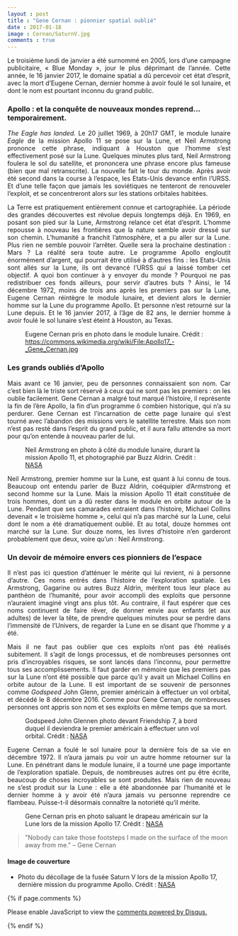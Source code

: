 ```yaml
---
layout : post
title : "Gene Cernan : pionnier spatial oublié"
date : 2017-01-18
image : Cernan/SaturnV.jpg
comments : true
---
```


<p class="intro" style="text-align: justify;"><span class="dropcap">L</span>e troisième lundi de janvier a été surnommé en 2005, lors d’une campagne publicitaire, « Blue Monday », jour le plus déprimant de l’année. Cette année, le 16 janvier 2017, le domaine spatial a dû percevoir cet état d’esprit, avec la mort d’Eugene Cernan, dernier homme à avoir foulé le sol lunaire, et dont le nom est pourtant inconnu du grand public.</p>

### Apollo : et la conquête de nouveaux mondes reprend… temporairement.

<p style="text-align: justify;"><em>The Eagle has landed.</em> Le 20 juillet 1969, à 20h17 GMT, le module lunaire <em>Eagle</em> de la mission Apollo 11 se pose sur la Lune, et Neil Armstrong prononce cette phrase, indiquant à Houston que l’homme s’est effectivement posé sur la Lune. Quelques minutes plus tard, Neil Armstrong foulera le sol du satellite, et prononcera une phrase encore plus fameuse (bien que mal retranscrite). La nouvelle fait le tour du monde. Après avoir été second dans la course à l’espace, les Etats-Unis devance enfin l’URSS. Et d’une telle façon que jamais les soviétiques ne tenteront de renouveler l’exploit, et se concentreront alors sur les stations orbitales habitées.</p>

<p style="text-align: justify;">La Terre est pratiquement entièrement connue et cartographiée. La période des grandes découvertes est révolue depuis longtemps déjà. En 1969, en posant son pied sur la Lune, Armstrong relance cet état d’esprit. L’homme repousse à nouveau les frontières que la nature semble avoir dressé sur son chemin. L’humanité a franchit l’atmosphère, et a pu aller sur la Lune. Plus rien ne semble pouvoir l’arrêter. Quelle sera la prochaine destination : Mars ? La réalité sera toute autre. Le programme Apollo engloutit énormément d’argent, qui pourrait être utilisé à d’autres fins : les Etats-Unis sont allés sur la Lune, ils ont devancé l’URSS qui a laissé tomber cet objectif. A quoi bon continuer à y envoyer du monde ? Pourquoi ne pas redistribuer ces fonds ailleurs, pour servir d’autres buts ? Ainsi, le 14 décembre 1972, moins de trois ans après les premiers pas sur la Lune, Eugene Cernan réintègre le module lunaire, et devient alors le dernier homme sur la Lune du programme Apollo. Et personne n’est retourné sur la Lune depuis. Et le 16 janvier 2017, à l’âge de 82 ans, le dernier homme à avoir foulé le sol lunaire s’est éteint à Houston, au Texas.</p>

<figure>
	<img src="{{ '/assets/img/Cernan/Cernan.jpg' | prepend: site.baseurl }}" alt=""> 
	<figcaption>Eugene Cernan pris en photo dans le module lunaire. Crédit :  <a href="https://commons.wikimedia.org/wiki/File:Apollo17_-_Gene_Cernan.jpg">https://commons.wikimedia.org/wiki/File:Apollo17_-_Gene_Cernan.jpg</a></figcaption>
</figure>

### Les grands oubliés d’Apollo

<p style="text-align: justify;">Mais avant ce 16 janvier, peu de personnes connaissaient son nom. Car c’est bien là le triste sort réservé à ceux qui ne sont pas les premiers : on les oublie facilement. Gene Cernan a malgré tout marqué l’histoire, il représente la fin de l’ère Apollo, la fin d’un programme ô combien historique, qui n’a su perdurer. Gene Cernan est l’incarnation de cette page lunaire qui s’est tourné avec l’abandon des missions vers le satellite terrestre. Mais son nom n’est pas resté dans l’esprit du grand public, et il aura fallu attendre sa mort pour qu’on entende à nouveau parler de lui.</p>

<figure>
	<img src="{{ '/assets/img/Cernan/Armstrong.jpg' | prepend: site.baseurl }}" alt=""> 
	<figcaption>Neil Armstrong en photo à côté du module lunaire, durant la mission Apollo 11, et photographié par Buzz Aldrin. Crédit :  <a href="https://www.flickr.com/photos/nasacommons/9457460819/">NASA</a></figcaption>
</figure>

<p style="text-align: justify;">Neil Armstrong, premier homme sur la Lune, est quant à lui connu de tous. Beaucoup ont entendu parler de Buzz Aldrin, coéquipier d’Armstrong et second homme sur la Lune. Mais la mission Apollo 11 était constituée de trois hommes, dont un a dû rester dans le module en orbite autour de la Lune. Pendant que ses camarades entraient dans l’histoire, Michael Collins devenait « le troisième homme », celui qui n’a pas marché sur la Lune, celui dont le nom a été dramatiquement oublié. Et au total, douze hommes ont marché sur la Lune. Sur douze noms, les livres d’histoire n’en garderont probablement que deux, voire qu’un : Neil Armstrong.</p>

### Un devoir de mémoire envers ces pionniers de l’espace

<p style="text-align: justify;">Il n’est pas ici question d’atténuer le mérite qui lui revient, ni à personne d’autre. Ces noms entrés dans l’histoire de l’exploration spatiale. Les Armstrong, Gagarine ou autres Buzz Aldrin, méritent tous leur place au panthéon de l’humanité, pour avoir accompli des exploits que personne n’auraient imaginé vingt ans plus tôt. Au contraire, il faut espérer que ces noms continuent de faire rêver, de donner envie aux enfants (et aux adultes) de lever la tête, de prendre quelques minutes pour se perdre dans l’immensité de l’Univers, de regarder la Lune en se disant que l’homme y a été.</p>

<p style="text-align: justify;">Mais il ne faut pas oublier que ces exploits n’ont pas été réalisés subitement. Il s’agit de longs processus, et de nombreuses personnes ont pris d’incroyables risques, se sont lancés dans l’inconnu, pour permettre tous ses accomplissements. Il faut garder en mémoire que les premiers pas sur la Lune n’ont été possible que parce qu’il y avait un Michael Collins en orbite autour de la Lune. Il est important de se souvenir de personnes comme <em>Godspeed</em> John Glenn, premier américain à effectuer un vol orbital, et décédé le 8 décembre 2016. Comme pour Gene Cernan, de nombreuses personnes ont appris son nom et ses exploits en même temps que sa mort.</p>

<figure>
	<img src="{{ '/assets/img/Cernan/Glenn.jpg' | prepend: site.baseurl }}" alt=""> 
	<figcaption>Godspeed John Glennen photo devant Friendship 7, à bord duquel il deviendra le premier américain à effectuer unn vol orbital. Crédit :  <a href="https://www.flickr.com/photos/nasa2explore/10352601563/">NASA</a></figcaption>
</figure>

<p style="text-align: justify;">Eugene Cernan a foulé le sol lunaire pour la dernière fois de sa vie en décembre 1972. Il n’aura jamais pu voir un autre homme retourner sur la Lune. En pénétrant dans le module lunaire, il a tourné une page importante de l’exploration spatiale. Depuis, de nombreuses autres ont pu être écrite, beaucoup de choses incroyables se sont produites. Mais rien de nouveau ne s’est produit sur la Lune : elle a été abandonnée par l’humanité et le dernier homme à y avoir été n’aura jamais vu personne reprendre ce flambeau. Puisse-t-il désormais connaître la notoriété qu’il mérite.</p>

<figure>
	<img src="{{ '/assets/img/Cernan/CernanSalute.jpg' | prepend: site.baseurl }}" alt=""> 
	<figcaption>Gene Cernan pris en photo saluant le drapeau américain sur la Lune lors de la mission Apollo 17. Crédit :  <a href="https://www.flickr.com/photos/gsfc/8252445373/">NASA</a></figcaption>
</figure>

<blockquote>"Nobody can take those footsteps I made on the surface of the moon away from me." – Gene Cernan</blockquote>

#### Image de couverture

* Photo du décollage de la fusée Saturn V lors de la mission Apollo 17, dernière mission du programme Apollo. Crédit : <a href="https://www.flickr.com/photos/nasa2explore/9361433704/">NASA</a>

{% if page.comments %}
<div id="disqus_thread"></div>
<script>

/**
 *  RECOMMENDED CONFIGURATION VARIABLES: EDIT AND UNCOMMENT THE SECTION BELOW TO INSERT DYNAMIC VALUES FROM YOUR PLATFORM OR CMS.
 *  LEARN WHY DEFINING THESE VARIABLES IS IMPORTANT: https://disqus.com/admin/universalcode/#configuration-variables */
/*
var disqus_config = function () {
    this.page.url = http://www.charlesgabouleaud.fr/blog/Gene-Cernan-pionnier-spatial-oublie/;  // Replace PAGE_URL with your page's canonical URL variable
    this.page.identifier = PAGE_IDENTIFIER; // Replace PAGE_IDENTIFIER with your page's unique identifier variable
};
*/
(function() { // DON'T EDIT BELOW THIS LINE
    var d = document, s = d.createElement('script');
    s.src = '//charlesgabouleaud-fr.disqus.com/embed.js';
    s.setAttribute('data-timestamp', +new Date());
    (d.head || d.body).appendChild(s);
})();
</script>
<noscript>Please enable JavaScript to view the <a href="https://disqus.com/?ref_noscript">comments powered by Disqus.</a></noscript>
                                    
{% endif %}
